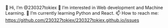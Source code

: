 👋 Hi, I’m @230327tokiex
👀 I’m interested in Web development and Machine Learning.
🌱 I’m currently learning Python and React.
📫 How to reach me: https://github.com/230327tokiex/230327tokiex.github.io/issues
